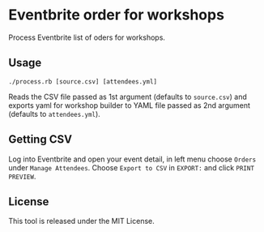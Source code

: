 # Eventbrite order for workshops

Process Eventbrite list of oders for workshops.

## Usage

```
./process.rb [source.csv] [attendees.yml]
```

Reads the CSV file passed as 1st argument (defaults to `source.csv`) and exports yaml for 
workshop builder to YAML file passed as 2nd argument (defaults to `attendees.yml`).

## Getting CSV

Log into Eventbrite and open your event detail, in left menu choose `Orders` under 
`Manage Attendees`. Choose `Export to CSV` in `EXPORT:` and click `PRINT PREVIEW`.

## License

This tool is released under the MIT License.